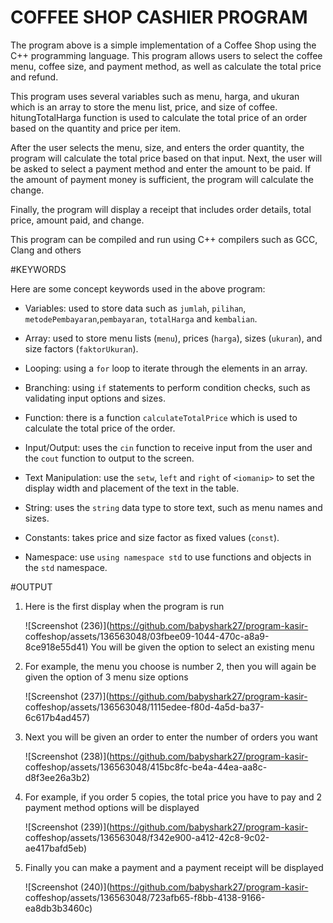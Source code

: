# COFFEE SHOP CASHIER PROGRAM
  The program above is a simple implementation of a Coffee Shop using the C++ 
  programming language. This program allows users to select the coffee menu, 
  coffee size, and payment method, as well as calculate the total price and 
  refund.

  This program uses several variables such as menu, harga, and ukuran which is an 
  array to store the menu list, price, and size of coffee. hitungTotalHarga 
  function is used to calculate the total price of an order based on the quantity 
  and price per item.

  After the user selects the menu, size, and enters the order quantity, the 
  program will calculate the total price based on that input. Next, the user will 
  be asked to select a payment method and enter the amount to be paid. If the 
  amount of payment money is sufficient, the program will calculate the change.

  Finally, the program will display a receipt that includes order details, total 
  price, amount paid, and change.

  This program can be compiled and run using C++ compilers such as GCC, Clang and 
  others

  #KEYWORDS
  
  Here are some concept keywords used in the above program:
   - Variables: used to store data such as `jumlah`, `pilihan`, 
    `metodePembayaran`,`pembayaran`, `totalHarga` and `kembalian`.

   - Array: used to store menu lists (`menu`), prices (`harga`), sizes 
    (`ukuran`), and size factors (`faktorUkuran`).
   - Looping: using a `for` loop to iterate through the elements in an array.
   - Branching: using `if` statements to perform condition checks, such as 
     validating input options and sizes.
   - Function: there is a function `calculateTotalPrice` which is used to 
     calculate the total price of the order.
   - Input/Output: uses the `cin` function to receive input from the user and the 
    `cout` function to output to the screen.
   - Text Manipulation: use the `setw`, `left` and `right` of `<iomanip>` to set 
     the display width and placement of the text in the table.
   - String: uses the `string` data type to store text, such as menu names and 
     sizes.
   - Constants: takes price and size factor as fixed values (`const`).
   - Namespace: use `using namespace std` to use functions and objects in the 
    `std` namespace.

#OUTPUT

1. Here is the first display when the program is run

   ![Screenshot (236)](https://github.com/babyshark27/program-kasir- 
   coffeshop/assets/136563048/03fbee09-1044-470c-a8a9-8ce918e55d41)
   You will be given the option to select an existing menu

2. For example, the menu you choose is number 2, then you will again be given the 
   option of 3 menu size options

   ![Screenshot (237)](https://github.com/babyshark27/program-kasir- 
   coffeshop/assets/136563048/1115edee-f80d-4a5d-ba37-6c617b4ad457)

3. Next you will be given an order to enter the number of orders you want

   ![Screenshot (238)](https://github.com/babyshark27/program-kasir- 
   coffeshop/assets/136563048/415bc8fc-be4a-44ea-aa8c-d8f3ee26a3b2)

4. For example, if you order 5 copies, the total price you have to pay and 2 
   payment method options will be displayed

   ![Screenshot (239)](https://github.com/babyshark27/program-kasir- 
   coffeshop/assets/136563048/f342e900-a412-42c8-9c02-ae417bafd5eb)

5. Finally you can make a payment and a payment receipt will be displayed

   ![Screenshot (240)](https://github.com/babyshark27/program-kasir- 
   coffeshop/assets/136563048/723afb65-f8bb-4138-9166-ea8db3b3460c)
